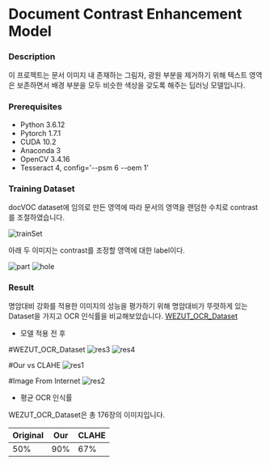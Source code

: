 # Document Contrast Enhancement Model

### Description
이 프로젝트는 문서 이미지 내 존재하는 그림자, 광원 부분을 제거하기 위해 텍스트 영역은 보존하면서 배경 부분을 모두 비슷한 색상을 갖도록 해주는 딥러닝 모델입니다.

### Prerequisites
 * Python 3.6.12
 * Pytorch 1.7.1
 * CUDA 10.2
 * Anaconda 3
 * OpenCV 3.4.16
 * Tesseract 4, config='--psm 6 --oem 1'

### Training Dataset
 docVOC dataset에 임의로 만든 영역에 따라 문서의 영역을 랜덤한 수치로 contrast를 조절하였습니다.
 
 ![trainSet](https://user-images.githubusercontent.com/25381921/148642778-734947dc-38fc-448b-afe4-6bb637b03d9f.png)

 아래 두 이미지는 contrast를 조정할 영역에 대한 label이다.
 
 ![part](https://user-images.githubusercontent.com/25381921/148642780-8226fcfd-643a-4888-815e-c937cae9bb29.png)
 ![hole](https://user-images.githubusercontent.com/25381921/148642783-8045f6ab-d6eb-4c5e-beb1-2fe5a8170892.png)

### Result
 명암대비 강화를 적용한 이미지의 성능을 평가하기 위해 명암대비가 뚜렷하게 있는 Dataset을 가지고 OCR 인식률을 비교해보았습니다.
 [WEZUT_OCR_Dataset](http://okarma.zut.edu.pl/index.php?id=dataset)

 * 모델 적용 전 후

  #WEZUT_OCR_Dataset
   ![res3](https://user-images.githubusercontent.com/25381921/148643895-cdb2239d-868a-45ce-a32e-65961ace6c53.png)
   ![res4](https://user-images.githubusercontent.com/25381921/148644021-d5bd7b80-faca-45d4-8343-ae26a797b725.png)
  
  #Our vs CLAHE
   ![res1](https://user-images.githubusercontent.com/25381921/148643388-2675c98d-c384-4d93-b2fe-855bbc70b1b9.png)
  
  #Image From Internet
   ![res2](https://user-images.githubusercontent.com/25381921/148643608-ad4629af-6881-4858-9579-34aea1fd2fc0.png)
 
 * 평균 OCR 인식률
 
  WEZUT_OCR_Dataset은 총 176장의 이미지입니다.
   
  | Original | Our | CLAHE |
  | - | - | - |
  | 50% | 90% | 67% |

